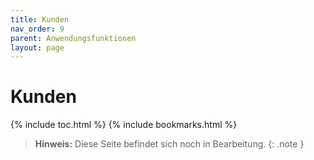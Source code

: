 ```yaml
---
title: Kunden
nav_order: 9
parent: Anwendungsfunktionen
layout: page
---
```


# Kunden
{% include toc.html %}
{% include bookmarks.html %}

> **Hinweis:** Diese Seite befindet sich noch in Bearbeitung.
{: .note }
